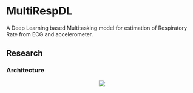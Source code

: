 # MultiRespDL

A Deep Learning based Multitasking model for estimation of Respiratory Rate from ECG and accelerometer.

## Research

### Architecture

<p align="center">
  <image src = 'RespNet2_V2.0_block_crop.png' >
</p>

